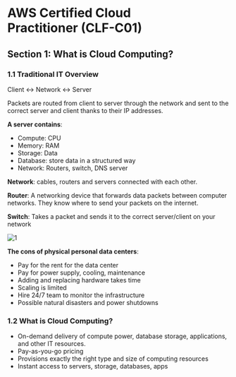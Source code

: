 # AWS Certified Cloud Practitioner (CLF-C01)

## Section 1: What is Cloud Computing?  

### 1.1 Traditional IT Overview 

Client <-> Network <-> Server 

Packets are routed from client to server through the network and sent to the correct server and client thanks to their IP addresses.  

__A server contains__: 
- Compute: CPU 
- Memory: RAM 
- Storage: Data 
- Database: store data in a structured way 
- Network: Routers, switch, DNS server 

**Network**: cables, routers and servers connected with each other. 

**Router**: A networking device that forwards data packets between computer networks. They know where to send your packets on the internet.  

**Switch**: Takes a packet and sends it to the correct server/client on your network 

![1](https://user-images.githubusercontent.com/48727972/210404036-63f01cd5-b658-4dc5-b139-a6b67114a74c.png)

__The cons of physical personal data centers__: 
- Pay for the rent for the data center 
- Pay for power supply, cooling, maintenance 
- Adding and replacing hardware takes time 
- Scaling is limited   
- Hire 24/7 team to monitor the infrastructure 
- Possible natural disasters and power shutdowns 

### 1.2 What is Cloud Computing? 

- On-demand delivery of compute power, database storage, applications, and other IT resources. 
- Pay-as-you-go pricing 
- Provisions exactly the right type and size of computing resources 
- Instant access to servers, storage, databases, apps 

 
